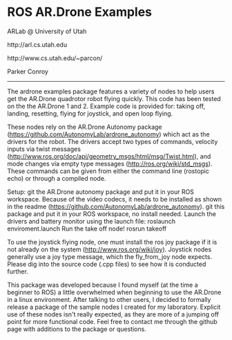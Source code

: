 <h1>ROS AR.Drone Examples</h1>
<p>ARLab @ University of Utah</p>
<p>http://arl.cs.utah.edu</p>
<p>http://www.cs.utah.edu/~parcon/</p>
<p>Parker Conroy</p>

-------------------------
The ardrone examples package features a variety of nodes to help users get the AR.Drone quadrotor robot flying quickly. This code has been tested on the the AR.Drone 1 and 2. Example code is provided for: taking off, landing, resetting, flying for joystick, and open loop flying.

These nodes rely on the AR.Drone Autonomy package (https://github.com/AutonomyLab/ardrone_autonomy) which act as the drivers for the robot. The drivers accept two types of commands, velocity inputs via twist messages (http://www.ros.org/doc/api/geometry_msgs/html/msg/Twist.html), and mode changes via empty type messages (http://ros.org/wiki/std_msgs). These commands can be given from either the command line (rostopic echo) or through a compiled node.

Setup:
git the AR.Drone autonomy package and put it in your ROS workspace. Because of the video codecs, it needs to be installed as shown in the readme (https://github.com/AutonomyLab/ardrone_autonomy).
git this package and put it in your ROS workspace, no install needed.
Launch the drivers and battery monitor using the launch file:
roslaunch enviroment.launch
Run the take off node!
rosrun takeoff

To use the joystick flying node, one must install the ros joy package if it is not already on the system (http://www.ros.org/wiki/joy). Joystick nodes generally use a joy type message, which the fly_from_joy node expects. Please dig into the source code (.cpp files) to see how it is conducted further.

This package was developed because I found myself (at the time a beginner to ROS) a little overwhelmed when beginning to use the AR.Drone in a linux environment. After talking to other users, I decided to formally release a package of the sample nodes I created for my laboratory. Explicit use of these nodes isn't really expected, as they are more of a jumping off point for more functional code. Feel free to contact me through the github page with additions to the package or questions.
